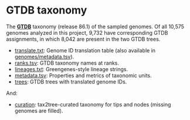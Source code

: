 GTDB taxonomy
=============

The [**GTDB**](http://gtdb.ecogenomic.org/) taxonomy (release 86.1) of the sampled genomes. Of all 10,575 genomes analyzed in this project, 9,732 have corresponding GTDB assignments, in which 8,042 are present in the two GTDB trees.

- [translate.txt](translate.txt): Genome ID translation table (also available in [genomes/metadata.tsv](../../genomes/metadata.tsv.bz2)).
- [ranks.tsv](ranks.tsv.bz2): GTDB taxonomy names at ranks.
- [lineages.txt](lineages.txt.bz2): Greengenes-style lineage strings.
- [metadata.tsv](metadata.tsv.bz2): Properties and metrics of taxonomic units.
- [trees](trees): GTDB trees with translated genome IDs.

And:

- [curation](curation): tax2tree-curated taxonomy for tips and nodes (missing genomes are filled).
